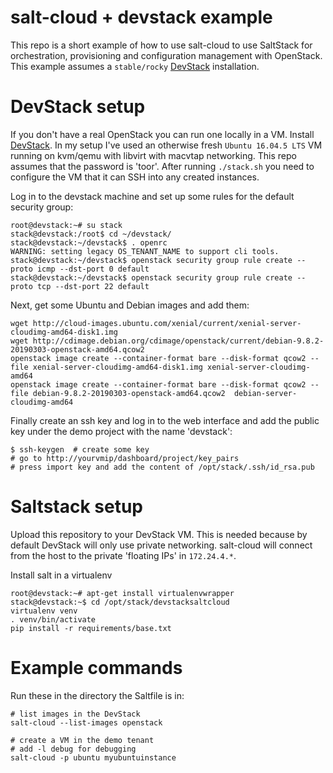 # salt-cloud + devstack example

This repo is a short example of how to use salt-cloud to use SaltStack for orchestration, provisioning and configuration management with OpenStack. This example assumes a `stable/rocky` [DevStack](https://github.com/openstack-dev/devstack) installation.

# DevStack setup

If you don't have a real OpenStack you can run one locally in a VM. Install [DevStack](https://github.com/openstack-dev/devstack). In my setup I've used an otherwise fresh `Ubuntu 16.04.5 LTS` VM running on kvm/qemu with libvirt with macvtap networking. This repo assumes that the password is 'toor'. After running `./stack.sh` you need to configure the VM that it can SSH into any created instances. 

Log in to the devstack machine and set up some rules for the default security group:
```
root@devstack:~# su stack
stack@devstack:/root$ cd ~/devstack/
stack@devstack:~/devstack$ . openrc 
WARNING: setting legacy OS_TENANT_NAME to support cli tools.
stack@devstack:~/devstack$ openstack security group rule create --proto icmp --dst-port 0 default
stack@devstack:~/devstack$ openstack security group rule create --proto tcp --dst-port 22 default
```

Next, get some Ubuntu and Debian images and add them:
```
wget http://cloud-images.ubuntu.com/xenial/current/xenial-server-cloudimg-amd64-disk1.img
wget http://cdimage.debian.org/cdimage/openstack/current/debian-9.8.2-20190303-openstack-amd64.qcow2
openstack image create --container-format bare --disk-format qcow2 --file xenial-server-cloudimg-amd64-disk1.img xenial-server-cloudimg-amd64
openstack image create --container-format bare --disk-format qcow2 --file debian-9.8.2-20190303-openstack-amd64.qcow2  debian-server-cloudimg-amd64
```

Finally create an ssh key and log in to the web interface and add the public key under the demo project with the name 'devstack':
```
$ ssh-keygen  # create some key
# go to http://yourvmip/dashboard/project/key_pairs
# press import key and add the content of /opt/stack/.ssh/id_rsa.pub
```

# Saltstack setup

Upload this repository to your DevStack VM. This is needed because by default DevStack will only use private networking. salt-cloud will connect from the host to the private 'floating IPs' in `172.24.4.*`.

Install salt in a virtualenv
```
root@devstack:~# apt-get install virtualenvwrapper
stack@devstack:~$ cd /opt/stack/devstacksaltcloud
virtualenv venv
. venv/bin/activate
pip install -r requirements/base.txt
```

# Example commands

Run these in the directory the Saltfile is in:
```
# list images in the DevStack
salt-cloud --list-images openstack
```

```
# create a VM in the demo tenant
# add -l debug for debugging
salt-cloud -p ubuntu myubuntuinstance 
```

